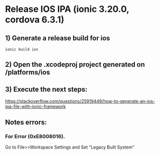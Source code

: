 # Release IOS IPA (ionic 3.20.0, cordova 6.3.1) 

## 1) Generate a release build for ios 
```
ionic build ios
```

## 2) Open the .xcodeproj project generated on /platforms/ios

## 3) Execute the next steps:

https://stackoverflow.com/questions/25919449/how-to-generate-an-ios-ipa-file-with-ionic-framework


## Notes errors:
### For Error (0xE8008016).
Go to File>>Workspace Settings and Set "Legacy Built System"

